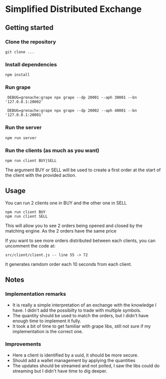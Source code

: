 # Simplified Distributed Exchange

## Getting started

### Clone the repository
```
git clone ...
```

### Install dependencies
```
npm install
```

### Run grape
```
 DEBUG=grenache:grape npx grape --dp 20001 --aph 30001 --bn '127.0.0.1:20002'

 DEBUG=grenache:grape npx grape --dp 20002 --aph 40001 --bn '127.0.0.1:20001'
```

### Run the server
```
npm run server
```

### Run the clients (as much as you want)
```
npm run client BUY|SELL
```
The argument BUY or SELL will be used to create a first order at the start of the client with the provided action.

## Usage

You can run 2 clients one in BUY and the other one in SELL

```
npm run client BUY
npm run client SELL
```

This will allow you to see 2 orders being opened and closed by the matching engine.
As the 2 orders have the same price

If you want to see more orders distributed between each clients, you can uncomment the code at:
```
src/client/client.js -- line 55 -> 72
```
It generates ramdom order each 10 seconds from each client.

## Notes
### Implementation remarks

- It is really a simple interpretation of an exchange with the knowledge I have. I didn't add the possibilty to trade with multiple symbols.
- The quantity should be used to match the orders, but I didn't have enough time to implement it fully.
- It took a bit of time to get familiar with grape libs, still not sure if my implementation is the correct one.

### Improvements
- Here a client is identified by a uuid, it should be more secure.
- Should add a wallet management by applying the quantities
- The updates should be streamed and not polled, I saw the libs could do streaming but I didn't have time to dig deeper.